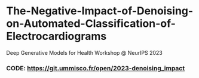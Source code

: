 # The-Negative-Impact-of-Denoising-on-Automated-Classification-of-Electrocardiograms
Deep Generative Models for Health Workshop @ NeurIPS 2023

### CODE: https://git.ummisco.fr/open/2023-denoising_impact
